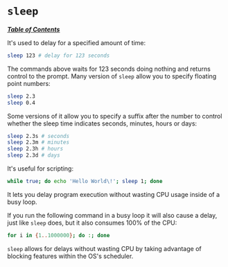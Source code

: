 # `sleep`

[***Table of Contents***](/README.md)

It's used to delay for a specified amount of time:

```bash
sleep 123 # delay for 123 seconds
```

The commands above waits for 123 seconds doing nothing and returns control to
the prompt. Many version of `sleep` allow you to specify floating point
numbers:

```bash
sleep 2.3
sleep 0.4
```

Some versions of it allow you to specify a suffix after the number to control
whether the sleep time indicates seconds, minutes, hours or days:

```bash
sleep 2.3s # seconds
sleep 2.3m # minutes
sleep 2.3h # hours
sleep 2.3d # days
```

It's useful for scripting:

```bash
while true; do echo 'Hello World\!'; sleep 1; done
```

It lets you delay program execution without wasting CPU usage inside of a busy
loop.

If you run the following command in a busy loop it will also cause a delay,
just like `sleep` does, but it also consumes 100% of the CPU:

```bash
for i in {1..1000000}; do :; done
```

`sleep` allows for delays without wasting CPU by taking advantage of blocking
features within the OS's scheduler.
